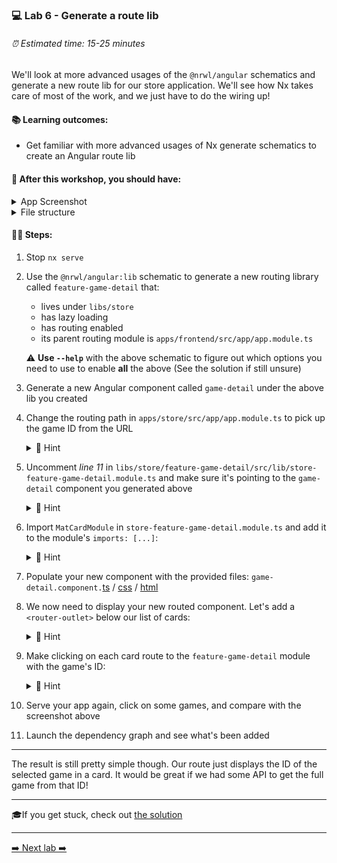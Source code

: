 ### 💻 Lab 6 - Generate a route lib

###### ⏰ Estimated time: 15-25 minutes

We'll look at more advanced usages of the `@nrwl/angular` schematics and generate a new route lib for our store application. We'll see how Nx takes care of most of the work, and we just have to do the wiring up!

#### 📚 Learning outcomes:

- Get familiar with more advanced usages of Nx generate schematics to create an Angular route lib

#### 📲 After this workshop, you should have:

<details>
  <summary>App Screenshot</summary>
  <img src="../assets/lab6_screenshot.png" width="500" alt="screenshot of lab6 result">
</details>

<details>
  <summary>File structure</summary>
  <img src="../assets/lab6_directory-structure.png" height="700" alt="lab6 file structure">
</details>

#### 🏋️‍♀️ Steps:

1. Stop `nx serve`
2. Use the `@nrwl/angular:lib` schematic to generate a new routing library called `feature-game-detail` that:

   - lives under `libs/store`
   - has lazy loading
   - has routing enabled
   - its parent routing module is `apps/frontend/src/app/app.module.ts`

   ⚠️ **Use `--help`** with the above schematic to figure out which options you need to use to enable **all** the above (See the solution if still unsure)

3. Generate a new Angular component called `game-detail` under the above lib you created

4. Change the routing path in `apps/store/src/app/app.module.ts` to pick up the game ID from the URL

   <details>
   <summary>🐳 Hint</summary>

   ```ts
   {
   path: 'game/:id', // <---- HERE
   loadChildren: () =>
       import('@bg-hoard/store/feature-game-detail').then(/* ... */)
   }
   ```

    </details>

5. Uncomment _line 11_ in `libs/store/feature-game-detail/src/lib/store-feature-game-detail.module.ts` and make sure it's pointing to the `game-detail` component you generated above

   <details>
   <summary>🐳 Hint</summary>

   ```ts
   RouterModule.forChild([
     { path: '', pathMatch: 'full', component: GameDetailComponent }
   ]);
   ```

    </details>

6. Import `MatCardModule` in `store-feature-game-detail.module.ts` and add it to the module's `imports: [...]`:


    <details>
    <summary>🐳 Hint</summary>

    ```ts
    import { MatCardModule } from '@angular/material/card';
    ```

     </details>

7. Populate your new component with the provided files: `game-detail.component.`[ts](`https://github.com/rarmatei/nx-workshop/tree/master/examples/lab6/libs/frontend/feature-game-detail/src/lib/game-detail/game-detail.component.ts`) / [css](`https://github.com/rarmatei/nx-workshop/tree/master/examples/lab6/libs/frontend/feature-game-detail/src/lib/game-detail/game-detail.component.css`) / [html](`https://github.com/rarmatei/nx-workshop/tree/master/examples/lab6/libs/frontend/feature-game-detail/src/lib/game-detail/game-detail.component.html`)

8. We now need to display your new routed component. Let's add a `<router-outlet>` below our list of cards:


    <details>
    <summary>🐳 Hint</summary>

    `apps/store/src/app/app.component.html`:

    ```html
    <div class="container">
        <div class="games-layout">
            <mat-card class="game-card" *ngFor="let game of games">
            ...
            </mat-card>
        </div>
        <router-outlet></router-outlet> <--- ADD IT HERE
    </div>
    ```

     </details>

9. Make clicking on each card route to the `feature-game-detail` module with the game's ID:


    <details>
    <summary>🐳 Hint</summary>

    ```html
    <div class="container">
        <div class="games-layout">
            <mat-card class="game-card"
                    *ngFor="let game of games"
                    [routerLink]="['/game', game.id]"> <--- HERE
            ...
            </mat-card>
        </div>
        <router-outlet></router-outlet>
    </div>
    ```

     </details>

10. Serve your app again, click on some games, and compare with the screenshot above
11. Launch the dependency graph and see what's been added

---

The result is still pretty simple though. Our route just displays the ID of the selected game in a card. It would be great if we had some API to get the full game from that ID!

---

🎓If you get stuck, check out [the solution](SOLUTION.md)

---

[➡️ Next lab ➡️](../lab7/LAB.md)
